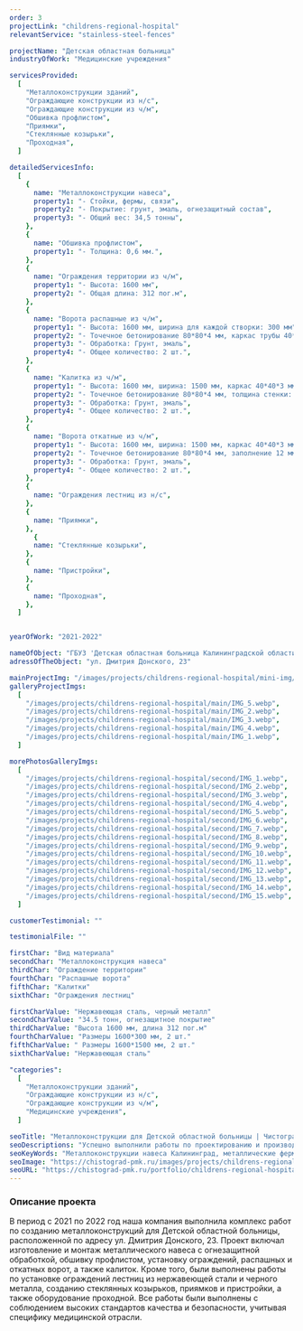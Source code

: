 ```yaml
---
order: 3
projectLink: "childrens-regional-hospital"
relevantService: "stainless-steel-fences"

projectName: "Детская областная больница"
industryOfWork: "Медицинские учреждения"

servicesProvided:
  [
    "Металлоконструкции зданий",
    "Ограждающие конструкции из н/с",
    "Ограждающие конструкции из ч/м",
    "Обшивка профлистом",
    "Приямки",
    "Стеклянные козырьки",
    "Проходная",
  ]

detailedServicesInfo:
  [
    {
      name: "Металлоконструкции навеса",
      property1: "- Стойки, фермы, связи",
      property2: "- Покрытие: грунт, эмаль, огнезащитный состав",
      property3: "- Общий вес: 34,5 тонны",
    },
    {
      name: "Обшивка профлистом",
      property1: "- Толщина: 0,6 мм.",
    },
    {
      name: "Ограждения территории из ч/м",
      property1: "- Высота: 1600 мм",
      property2: "- Общая длина: 312 пог.м",
    },
    {
      name: "Ворота распашные из ч/м",
      property1: "- Высота: 1600 мм, ширина для каждой створки: 300 мм",
      property2: "- Точечное бетонирование 80*80*4 мм, каркас трубы 40*40*3, заполнение 12 мм",
      property3: "- Обработка: Грунт, эмаль",
      property4: "- Общее количество: 2 шт.",
    },
    {
      name: "Калитка из ч/м",
      property1: "- Высота: 1600 мм, ширина: 1500 мм, каркас 40*40*3 мм.",
      property2: "- Точечное бетонирование 80*80*4 мм, толщина стенки: 4 мм, заполнение 12 мм",
      property3: "- Обработка: Грунт, эмаль",
      property4: "- Общее количество: 2 шт.",
    },
    {
      name: "Ворота откатные из ч/м",
      property1: "- Высота: 1600 мм, ширина: 1500 мм, каркас 40*40*3 мм.",
      property2: "- Точечное бетонирование 80*80*4 мм, заполнение 12 мм",
      property3: "- Обработка: Грунт, эмаль",
      property4: "- Общее количество: 2 шт.",
    },
    {
      name: "Ограждения лестниц из н/с",
    },
    {
      name: "Приямки",
    },
      {
      name: "Стеклянные козырьки",
    },
    {
      name: "Пристройки",
    },
    {
      name: "Проходная",
    },
  ]


yearOfWork: "2021-2022"

nameOfObject: "ГБУЗ 'Детская областная больница Калининградской области'"
adressOfTheObject: "ул. Дмитрия Донского, 23"

mainProjectImg: "/images/projects/childrens-regional-hospital/mini-img/IMG_5.webp"
galleryProjectImgs:
  [
    "/images/projects/childrens-regional-hospital/main/IMG_5.webp",
    "/images/projects/childrens-regional-hospital/main/IMG_2.webp",
    "/images/projects/childrens-regional-hospital/main/IMG_3.webp",
    "/images/projects/childrens-regional-hospital/main/IMG_4.webp",
    "/images/projects/childrens-regional-hospital/main/IMG_1.webp",
  ]

morePhotosGalleryImgs:
  [
    "/images/projects/childrens-regional-hospital/second/IMG_1.webp",
    "/images/projects/childrens-regional-hospital/second/IMG_2.webp",
    "/images/projects/childrens-regional-hospital/second/IMG_3.webp",
    "/images/projects/childrens-regional-hospital/second/IMG_4.webp",
    "/images/projects/childrens-regional-hospital/second/IMG_5.webp",
    "/images/projects/childrens-regional-hospital/second/IMG_6.webp",
    "/images/projects/childrens-regional-hospital/second/IMG_7.webp",
    "/images/projects/childrens-regional-hospital/second/IMG_8.webp",
    "/images/projects/childrens-regional-hospital/second/IMG_9.webp",
    "/images/projects/childrens-regional-hospital/second/IMG_10.webp",
    "/images/projects/childrens-regional-hospital/second/IMG_11.webp",
    "/images/projects/childrens-regional-hospital/second/IMG_12.webp",
    "/images/projects/childrens-regional-hospital/second/IMG_13.webp",
    "/images/projects/childrens-regional-hospital/second/IMG_14.webp",
    "/images/projects/childrens-regional-hospital/second/IMG_15.webp",
  ]

customerTestimonial: ""

testimonialFile: ""

firstChar: "Вид материала"
secondChar: "Металлоконструкция навеса"
thirdChar: "Ограждение территории"
fourthChar: "Распашные ворота"
fifthChar: "Калитки"
sixthChar: "Ограждения лестниц"

firstCharValue: "Нержавеющая сталь, черный металл"
secondCharValue: "34.5 тонн, огнезащитное покрытие"
thirdCharValue: "Высота 1600 мм, длина 312 пог.м"
fourthCharValue: "Размеры 1600*300 мм, 2 шт."
fifthCharValue: " Размеры 1600*1500 мм, 2 шт."
sixthCharValue: "Нержавеющая сталь"

"categories":
  [
    "Металлоконструкции зданий",
    "Ограждающие конструкции из н/с",
    "Ограждающие конструкции из ч/м",
    "Медицинские учреждения",
  ]

seoTitle: "Металлоконструкции для Детской областной больницы | Чистоград ПМК"
seoDescriptions: "Успешно выполнили работы по проектированию и производству металлоконструкций для детской областной больницы в Калининграде. Металлоконструкции навеса, металлические фермы, обшивка профлистом, ограждение территории из черного металла, ворота распашные из черного металла, калитка из черного металла, ограждения лестниц из нержавеющей стали"
seoKeyWords: "Металлоконструкции навеса Калининград, металлические фермы Калининград, обшивка профлистом Калининград, ограждение территории из черного металла Калининград, ворота распашные из черного металла Калининград, калитка из черного металла Калининград, ограждения лестниц из нержавеющей стали Калининград"
seoImage: "https://chistograd-pmk.ru/images/projects/childrens-regional-hospital/main/IMG_5.webp"
seoURL: "https://chistograd-pmk.ru/portfolio/childrens-regional-hospital"
---
```


### Описание проекта

В период с 2021 по 2022 год наша компания выполнила комплекс работ по созданию металлоконструкций для Детской областной больницы, расположенной по адресу ул. Дмитрия Донского, 23. Проект включал изготовление и монтаж металлического навеса с огнезащитной обработкой, обшивку профлистом, установку ограждений, распашных и откатных ворот, а также калиток. Кроме того, были выполнены работы по установке ограждений лестниц из нержавеющей стали и черного металла, созданию стеклянных козырьков, приямков и пристройки, а также оборудование проходной. Все работы были выполнены с соблюдением высоких стандартов качества и безопасности, учитывая специфику медицинской отрасли.

